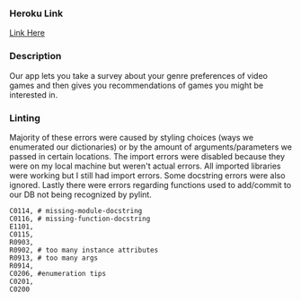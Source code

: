 ### Heroku Link
[Link Here](https://still-badlands-81214.herokuapp.com)

### Description
Our app lets you take a survey about your genre preferences of video games and then gives you recommendations of games you might be interested in.

### Linting
Majority of these errors were caused by styling choices (ways we enumerated our dictionaries) or by the amount of arguments/parameters we passed in certain locations. The import errors were disabled because they were on my local machine but weren't actual errors. All imported libraries were working but I still had import errors. Some docstring errors were also ignored. Lastly there were errors regarding functions used to add/commit to our DB not being recognized by pylint.

    C0114, # missing-module-docstring
    C0116, # missing-function-docstring
    E1101,
    C0115,
    R0903,
    R0902, # too many instance attributes
    R0913, # too many args
    R0914,
    C0206, #enumeration tips
    C0201,
    C0200
